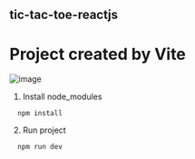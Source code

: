 ## tic-tac-toe-reactjs

# Project created by Vite
![image](https://user-images.githubusercontent.com/83281631/227706440-96ab7aa3-2908-4568-b9e3-d9fec2633692.png)


1. Install node_modules
```
  npm install
```
2. Run project
```
  npm run dev
```
